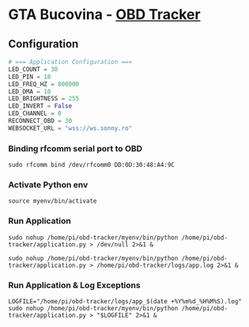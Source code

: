 # GTA Bucovina - [OBD Tracker](https://obd-tracker.vercel.app/)

## Configuration
```python
# === Application Configuration ===
LED_COUNT = 30
LED_PIN = 18
LED_FREQ_HZ = 800000
LED_DMA = 10
LED_BRIGHTNESS = 255
LED_INVERT = False
LED_CHANNEL = 0
RECONNECT_OBD = 30
WEBSOCKET_URL = "wss://ws.sonny.ro"
```

### Binding rfcomm serial port to OBD
`sudo rfcomm bind /dev/rfcomm0 DD:0D:30:48:A4:9C`

### Activate Python env
`source myenv/bin/activate`

### Run Application
`sudo nohup /home/pi/obd-tracker/myenv/bin/python /home/pi/obd-tracker/application.py > /dev/null 2>&1 &`

`sudo nohup /home/pi/obd-tracker/myenv/bin/python /home/pi/obd-tracker/application.py > /home/pi/obd-tracker/logs/app.log 2>&1 &`

### Run Application & Log Exceptions
`LOGFILE="/home/pi/obd-tracker/logs/app_$(date +%Y%m%d_%H%M%S).log"
sudo nohup /home/pi/obd-tracker/myenv/bin/python /home/pi/obd-tracker/application.py > "$LOGFILE" 2>&1 &`
